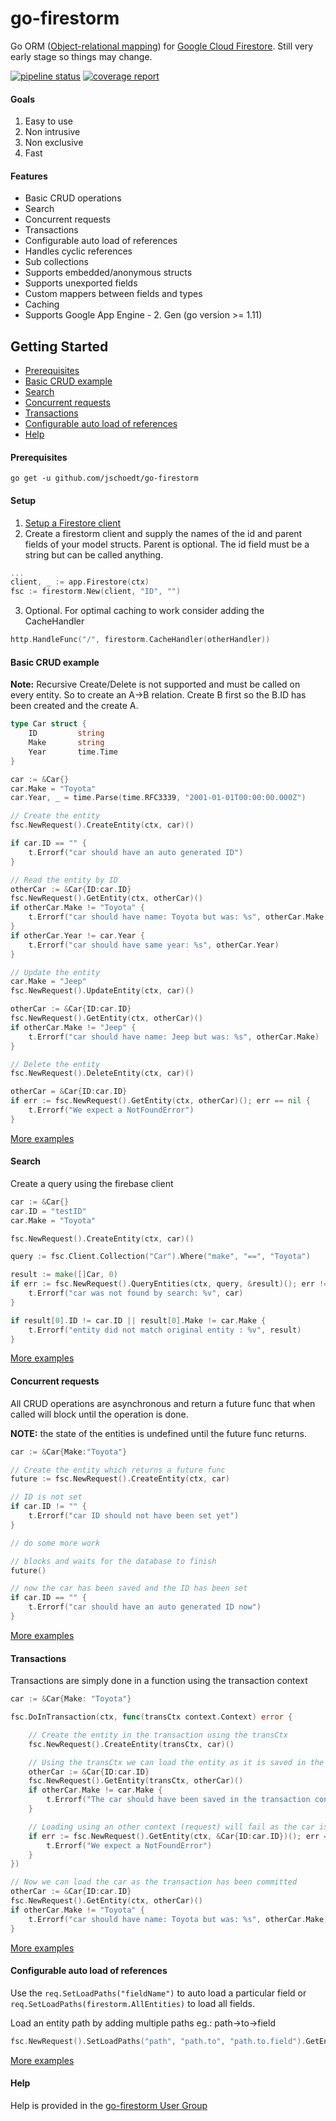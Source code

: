 # go-firestorm
Go ORM ([Object-relational mapping](https://en.wikipedia.org/wiki/Object-relational_mapping)) for [Google Cloud Firestore](https://cloud.google.com/firestore/). 
Still very early stage so things may change.

[![pipeline status](https://gitlab.com/jens.schoedt/go-firestorm/badges/master/pipeline.svg)](https://gitlab.com/jens.schoedt/go-firestorm/commits/master)
[![coverage report](https://gitlab.com/jens.schoedt/go-firestorm/badges/master/coverage.svg)](https://gitlab.com/jens.schoedt/go-firestorm/commits/master)

#### Goals
1. Easy to use
2. Non intrusive
4. Non exclusive
3. Fast

#### Features
- Basic CRUD operations
- Search
- Concurrent requests
- Transactions
- Configurable auto load of references
- Handles cyclic references
- Sub collections
- Supports embedded/anonymous structs
- Supports unexported fields
- Custom mappers between fields and types
- Caching
- Supports Google App Engine - 2. Gen (go version >= 1.11)
   

## Getting Started

   * [Prerequisites](#prerequisites)
   * [Basic CRUD example](#basic-crud-example)
   * [Search](#search)
   * [Concurrent requests](#concurrent-requests)
   * [Transactions](#transactions)
   * [Configurable auto load of references](#configurable-auto-load)
   * [Help](#help)
   

#### Prerequisites

```
go get -u github.com/jschoedt/go-firestorm
```

#### Setup

1. [Setup a Firestore client](https://firebase.google.com/docs/firestore/quickstart#set_up_your_development_environment)
2. Create a firestorm client and supply the names of the id and parent fields of your model structs.
Parent is optional. The id field must be a string but can be called anything.
```go
...
client, _ := app.Firestore(ctx)
fsc := firestorm.New(client, "ID", "")
```
3. Optional. For optimal caching to work consider adding the CacheHandler
```go
http.HandleFunc("/", firestorm.CacheHandler(otherHandler))
```
#### Basic CRUD example
**Note:** Recursive Create/Delete is not supported and must be called on every entity.
So to create an A->B relation. Create B first so the B.ID has been created and the create A.

```go
type Car struct {
	ID         string
	Make       string
	Year       time.Time
}
```
```go
car := &Car{}
car.Make = "Toyota"
car.Year, _ = time.Parse(time.RFC3339, "2001-01-01T00:00:00.000Z")

// Create the entity
fsc.NewRequest().CreateEntity(ctx, car)()

if car.ID == "" {
    t.Errorf("car should have an auto generated ID")
}

// Read the entity by ID
otherCar := &Car{ID:car.ID}
fsc.NewRequest().GetEntity(ctx, otherCar)()
if otherCar.Make != "Toyota" {
    t.Errorf("car should have name: Toyota but was: %s", otherCar.Make)
}
if otherCar.Year != car.Year {
    t.Errorf("car should have same year: %s", otherCar.Year)
}

// Update the entity
car.Make = "Jeep"
fsc.NewRequest().UpdateEntity(ctx, car)()

otherCar := &Car{ID:car.ID}
fsc.NewRequest().GetEntity(ctx, otherCar)()
if otherCar.Make != "Jeep" {
    t.Errorf("car should have name: Jeep but was: %s", otherCar.Make)
}

// Delete the entity
fsc.NewRequest().DeleteEntity(ctx, car)()

otherCar = &Car{ID:car.ID}
if err := fsc.NewRequest().GetEntity(ctx, otherCar)(); err == nil {
    t.Errorf("We expect a NotFoundError")
}
```
[More examples](https://github.com/jschoedt/go-firestorm/blob/master/tests/integration_test.go)

#### Search
Create a query using the firebase client

```go
car := &Car{}
car.ID = "testID"
car.Make = "Toyota"

fsc.NewRequest().CreateEntity(ctx, car)()

query := fsc.Client.Collection("Car").Where("make", "==", "Toyota")

result := make([]Car, 0)
if err := fsc.NewRequest().QueryEntities(ctx, query, &result)(); err != nil {
    t.Errorf("car was not found by search: %v", car)
}

if result[0].ID != car.ID || result[0].Make != car.Make {
    t.Errorf("entity did not match original entity : %v", result)
}
```
[More examples](https://github.com/jschoedt/go-firestorm/blob/master/tests/integration_test.go)

#### Concurrent requests
All CRUD operations are asynchronous and return a future func that when called will block until the operation is done.

**NOTE:** the state of the entities is undefined until the future func returns.   
```go
car := &Car{Make:"Toyota"}

// Create the entity which returns a future func
future := fsc.NewRequest().CreateEntity(ctx, car)

// ID is not set
if car.ID != "" {
	t.Errorf("car ID should not have been set yet")
}

// do some more work

// blocks and waits for the database to finish
future()

// now the car has been saved and the ID has been set
if car.ID == "" {
    t.Errorf("car should have an auto generated ID now")
}
```
[More examples](https://github.com/jschoedt/go-firestorm/blob/master/tests/integration_test.go)

#### Transactions
Transactions are simply done in a function using the transaction context

```go
car := &Car{Make: "Toyota"}

fsc.DoInTransaction(ctx, func(transCtx context.Context) error {

    // Create the entity in the transaction using the transCtx
    fsc.NewRequest().CreateEntity(transCtx, car)()

    // Using the transCtx we can load the entity as it is saved in the session context
    otherCar := &Car{ID:car.ID}
    fsc.NewRequest().GetEntity(transCtx, otherCar)()
    if otherCar.Make != car.Make {
        t.Errorf("The car should have been saved in the transaction context")
    }

    // Loading using an other context (request) will fail as the car is not created until the func returns successfully
    if err := fsc.NewRequest().GetEntity(ctx, &Car{ID:car.ID})(); err == nil {
        t.Errorf("We expect a NotFoundError")
    }
})

// Now we can load the car as the transaction has been committed
otherCar := &Car{ID:car.ID}
fsc.NewRequest().GetEntity(ctx, otherCar)()
if otherCar.Make != "Toyota" {
    t.Errorf("car should have name: Toyota but was: %s", otherCar.Make)
}

```
[More examples](https://github.com/jschoedt/go-firestorm/blob/master/tests/integration_test.go)

#### Configurable auto load of references
Use the ```req.SetLoadPaths("fieldName")``` to auto load a particular field 
or ```req.SetLoadPaths(firestorm.AllEntities)``` to load all fields.

Load an entity path by adding multiple paths eg.: path->to->field
```go
fsc.NewRequest().SetLoadPaths("path", "path.to", "path.to.field").GetEntity(ctx, car)()
```
[More examples](https://github.com/jschoedt/go-firestorm/blob/master/tests/integration_test.go)

#### Help
Help is provided in the [go-firestorm User Group](https://groups.google.com/forum/?fromgroups#!forum/go-firestorm)